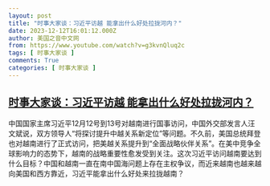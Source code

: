 ```yaml
---
layout: post
title: "时事大家谈：习近平访越 能拿出什么好处拉拢河内？"
date: 2023-12-12T16:01:12.000Z
author: 美国之音中文网
from: https://www.youtube.com/watch?v=g3kvnQluq2c
tags: [ 时事大家谈 ]
comments: True
categories: [ 时事大家谈 ]
---
```

<!--1702396872000-->
[时事大家谈：习近平访越 能拿出什么好处拉拢河内？](https://www.youtube.com/watch?v=g3kvnQluq2c)
------

<div>
中国国家主席习近平12月12号到13号对越南进行国事访问，中国外交部发言人汪文斌说，双方领导人“将探讨提升中越关系新定位”等问题。不久前，美国总统拜登也对越南进行了正式访问，把美越关系提升到“全面战略伙伴关系”。在美中竞争全球影响力的态势下，越南的战略重要性愈发受到关注。这次习近平访问越南要达到什么目标？中国和越南一直在南中国海问题上存在主权争议，而近来越南也越来越向美国和西方靠近，习近平能拿出什么好处来拉拢越南？
</div>
